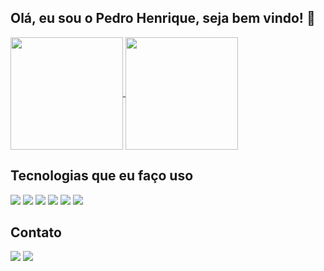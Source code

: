 ## Olá, eu sou o Pedro Henrique, seja bem vindo! 👋
<div>
  <a href="https://github.com/PedroXIX/github-readme-stats">
    <img height ="180em" align="center" src="https://github-readme-stats.vercel.app/api?username=PedroXIX&show_icons=true&theme=radical&bg_color=00000000" />
  </a>
  <a href="https://github.com/PedroXIX/github-readme-stats">
    <img height ="180em" align="center" src="https://github-readme-stats.vercel.app/api/top-langs/?username=PedroXIX&layout=compact&theme=radical&bg_color=00000000"/>
  </a>
</div>

## Tecnologias que eu faço uso
<div style="display: inline_block">
  <img  src="https://img.shields.io/badge/C%23-239120?style=for-the-badge&logo=c-sharp&logoColor=white"/>
  <img  src="https://img.shields.io/badge/PHP-777BB4?style=for-the-badge&logo=php&logoColor=white"/>
  <img  src="https://img.shields.io/badge/MySQL-00000F?style=for-the-badge&logo=mysql&logoColor=white"/>
  <img  src="https://img.shields.io/badge/HTML5-E34F26?style=for-the-badge&logo=html5&logoColor=white"/>
  <img  src="https://img.shields.io/badge/JavaScript-F7DF1E?style=for-the-badge&logo=javascript&logoColor=black"/>
  <img  src="https://img.shields.io/badge/CSS3-1572B6?style=for-the-badge&logo=css3&logoColor=white"/>
</div>

## Contato
<div style="display: inline_block">
  <a href="https://www.linkedin.com/in/pedro-henrique-ribeiro-da-silva-328b24250"><img          src="https://img.shields.io/badge/LinkedIn-0077B5?style=for-the-badge&logo=linkedin&logoColor=white" /></a>
  <a href = "mailto:pedrohrsilva2004@hotmail.com"><img src="https://img.shields.io/badge/Gmail-D14836?style=for-the-badge&logo=gmail&logoColor=white" target="_blank"></a>
</div>
